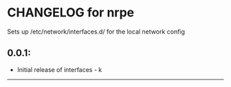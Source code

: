 # CHANGELOG for nrpe

Sets up /etc/network/interfaces.d/ for the local network config

## 0.0.1:

* Initial release of interfaces - k

- - -
